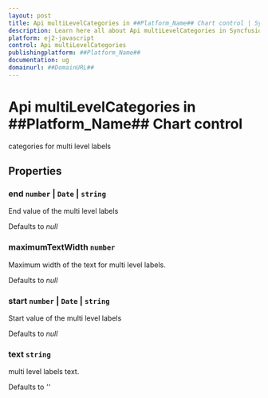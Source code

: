 ```yaml
---
layout: post
title: Api multiLevelCategories in ##Platform_Name## Chart control | Syncfusion
description: Learn here all about Api multiLevelCategories in Syncfusion ##Platform_Name## Chart control of Syncfusion Essential JS 2 and more.
platform: ej2-javascript
control: Api multiLevelCategories 
publishingplatform: ##Platform_Name##
documentation: ug
domainurl: ##DomainURL##
---
```


# Api multiLevelCategories in ##Platform_Name## Chart control

categories for multi level labels

## Properties

### end `number` &#124;  `Date` &#124;  `string`

End value of the multi level labels

Defaults to *null*

### maximumTextWidth `number`

Maximum width of the text for multi level labels.

Defaults to *null*

### start `number` &#124;  `Date` &#124;  `string`

Start value of the multi level labels

Defaults to *null*

### text `string`

multi level labels text.

Defaults to *''*

